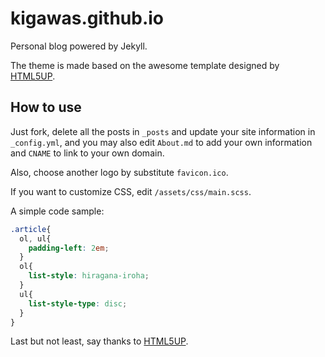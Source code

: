 kigawas.github.io
===
Personal blog powered by Jekyll.

The theme is made based on the awesome template designed by [HTML5UP](http://html5up.net/striped).

## How to use

Just fork, delete all the posts in `_posts` and update your site information in `_config.yml`, and you may also edit `About.md` to add your own information and `CNAME` to link to your own domain.

Also, choose another logo by substitute `favicon.ico`.

If you want to customize CSS, edit `/assets/css/main.scss`.

A simple code sample:

```css
.article{
  ol, ul{
    padding-left: 2em;
  }
  ol{
    list-style: hiragana-iroha;
  }
  ul{
    list-style-type: disc;
  }
}
```

Last but not least, say thanks to [HTML5UP](http://html5up.net/striped).
